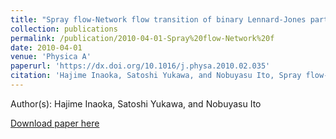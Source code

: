 ```yaml
---
title: "Spray flow-Network flow transition of binary Lennard-Jones particle system"
collection: publications
permalink: /publication/2010-04-01-Spray%20flow-Network%20f
date: 2010-04-01
venue: 'Physica A'
paperurl: 'https://dx.doi.org/10.1016/j.physa.2010.02.035'
citation: 'Hajime Inaoka, Satoshi Yukawa, and Nobuyasu Ito, Spray flow-Network flow transition of binary Lennard-Jones particle system, Physica A, <b>389</b>, 2500-2509, (2010)'
---
```


Author(s): Hajime Inaoka, Satoshi Yukawa, and Nobuyasu Ito


<a href='https://dx.doi.org/10.1016/j.physa.2010.02.035'>Download paper here</a>
